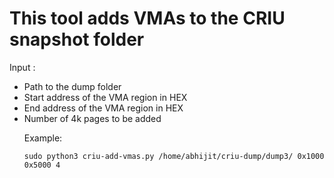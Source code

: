 <h1> This tool adds VMAs to the CRIU snapshot folder </h1>

Input :

<ul>
<li> Path to the dump folder </li>
<li> Start address of the VMA region in HEX </li>
<li> End address of the VMA region in HEX </li>
<li> Number of 4k pages to be added </li>

Example:

```
sudo python3 criu-add-vmas.py /home/abhijit/criu-dump/dump3/ 0x1000 0x5000 4
```
